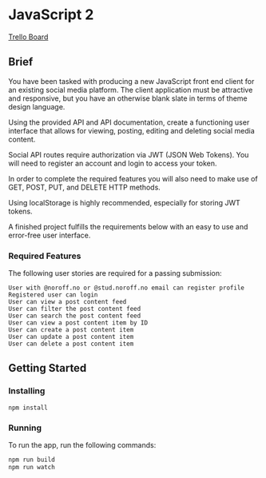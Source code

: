 # JavaScript 2

[Trello Board](https://trello.com/invite/b/HTljMseO/53a28ffd57204a82a575784d158ca739/js2)

## Brief

You have been tasked with producing a new JavaScript front end client for an existing social media platform. The client application must be attractive and responsive, but you have an otherwise blank slate in terms of theme design language.

Using the provided API and API documentation, create a functioning user interface that allows for viewing, posting, editing and deleting social media content.

Social API routes require authorization via JWT (JSON Web Tokens). You will need to register an account and login to access your token.

In order to complete the required features you will also need to make use of GET, POST, PUT, and DELETE HTTP methods.

Using localStorage is highly recommended, especially for storing JWT tokens.

A finished project fulfills the requirements below with an easy to use and error-free user interface.

### Required Features

The following user stories are required for a passing submission:

    User with @noroff.no or @stud.noroff.no email can register profile
    Registered user can login
    User can view a post content feed
    User can filter the post content feed
    User can search the post content feed
    User can view a post content item by ID
    User can create a post content item
    User can update a post content item
    User can delete a post content item

## Getting Started

### Installing

```
npm install
```

### Running

To run the app, run the following commands:

```bash
npm run build
npm run watch
```
